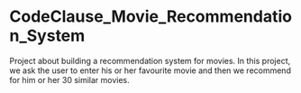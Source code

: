 # CodeClause_Movie_Recommendation_System
Project about building a recommendation system for movies.
In this project, we ask the user to enter his or her favourite movie and then we recommend for him or her 30 similar movies.
